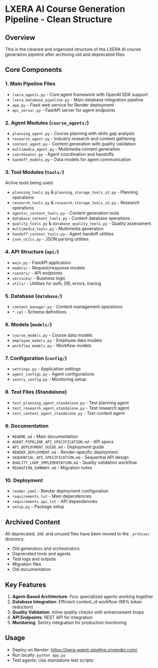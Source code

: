 # LXERA AI Course Generation Pipeline - Clean Structure

## Overview
This is the cleaned and organized structure of the LXERA AI course generation pipeline after archiving old and deprecated files.

## Core Components

### 1. Main Pipeline Files
- `lxera_agents.py` - Core agent framework with OpenAI SDK support
- `lxera_database_pipeline.py` - Main database integration pipeline
- `app.py` - Flask web service for Render deployment
- `api_server.py` - FastAPI server for agent endpoints

### 2. Agent Modules (`course_agents/`)
- `planning_agent.py` - Course planning with skills gap analysis
- `research_agent.py` - Industry research and content gathering
- `content_agent.py` - Content generation with quality validation
- `multimedia_agent.py` - Multimedia content generation
- `coordinator.py` - Agent coordination and handoffs
- `handoff_models.py` - Data models for agent communication

### 3. Tool Modules (`tools/`)
Active tools being used:
- `planning_tools.py` & `planning_storage_tools_v2.py` - Planning operations
- `research_tools.py` & `research_storage_tools_v2.py` - Research operations
- `agentic_content_tools.py` - Content generation tools
- `database_content_tools.py` - Content database operations
- `quality_tools.py` & `database_quality_tools.py` - Quality assessment
- `multimedia_tools.py` - Multimedia generation
- `handoff_context_tools.py` - Agent handoff utilities
- `json_utils.py` - JSON parsing utilities

### 4. API Structure (`api/`)
- `main.py` - FastAPI application
- `models/` - Request/response models
- `routers/` - API endpoints
- `services/` - Business logic
- `utils/` - Utilities for auth, DB, errors, tracing

### 5. Database (`database/`)
- `content_manager.py` - Content management operations
- `*.sql` - Schema definitions

### 6. Models (`models/`)
- `course_models.py` - Course data models
- `employee_models.py` - Employee data models
- `workflow_models.py` - Workflow models

### 7. Configuration (`config/`)
- `settings.py` - Application settings
- `agent_configs.py` - Agent configurations
- `sentry_config.py` - Monitoring setup

### 8. Test Files (Standalone)
- `test_planning_agent_standalone.py` - Test planning agent
- `test_research_agent_standalone.py` - Test research agent
- `test_content_agent_standalone.py` - Test content agent

### 9. Documentation
- `README.md` - Main documentation
- `AGENT_PIPELINE_API_SPECIFICATION.md` - API specs
- `API_DEPLOYMENT_GUIDE.md` - Deployment guide
- `RENDER_DEPLOYMENT.md` - Render-specific deployment
- `SEQUENTIAL_API_SPECIFICATION.md` - Sequential API design
- `QUALITY_LOOP_IMPLEMENTATION.md` - Quality validation workflow
- `MIGRATION_SUMMARY.md` - Migration notes

### 10. Deployment
- `render.yaml` - Render deployment configuration
- `requirements.txt` - Main dependencies
- `requirements_api.txt` - API dependencies
- `setup.py` - Package setup

## Archived Content
All deprecated, old, and unused files have been moved to the `_archive/` directory:
- Old generators and orchestrators
- Deprecated tools and agents
- Test logs and outputs
- Migration files
- Old documentation

## Key Features
1. **Agent-Based Architecture**: Four specialized agents working together
2. **Database Integration**: Efficient content_id workflow (98% token reduction)
3. **Quality Validation**: Inline quality checks with enhancement loops
4. **API Endpoints**: REST API for integration
5. **Monitoring**: Sentry integration for production monitoring

## Usage
- Deploy on Render: https://lxera-agent-pipeline.onrender.com/
- Run locally: `python app.py`
- Test agents: Use standalone test scripts